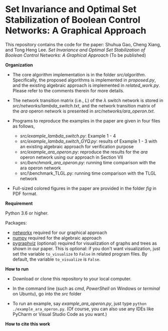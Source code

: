 # Set Invariance and Optimal Set Stabilization of Boolean Control Networks: A Graphical Approach
This repository contains the code for the paper: Shuhua Gao, Cheng Xiang, and Tong Heng Lee. *Set Invariance and Optimal Set Stabilization of Boolean Control Networks: A Graphical Approach* (To be published)

**Organization**

+ The core algorithm implementation is in the folder *src/algorithm*.  Specifically, the proposed algorithms is implemented in *proposed.py*, and the existing algebraic approach is implemented in *related_work.py*. Please refer to the comments therein for more details.
+ The network transition matrix (i.e., *L*) of the $\lambda$ switch network is stored in *src/networks/lambda_switch.txt*, and the network transition matrix of the *ara* operon network is presented in  *src/networks/ara_operon.txt*.
+ Programs to reproduce the examples in the paper are given in four files as follows,
  + *src/example_lambda_switch.py*:  Example 1 - 4
  + *src/example_lambda_switch_GYQ.py*: results of Example 1 - 3 with an existing algebraic approach for verification purpose
  + *src/example_ara_operon.py*: reproduce the results for the *ara* operon network using our approach in Section VII
  + *src/benchmark_ara_operon.py*: running time comparison with the ara operon network
  + src/\benchmark_TLGL.py:  running time comparison with the TLGL network
  
+ Full-sized colored figures in the paper are provided in the folder *fig* in PDF format.

**Requirement**

Python 3.6 or higher.

Packages:

+ [networkx]( https://pypi.org/project/networkx/ ) required for our graphical approach
+ [numpy]( https://pypi.org/project/numpy/ ) required for the algebraic approach
+ [pygraphviz](https://pypi.org/project/pygraphviz/ ) (optional) required for visualization of graphs and trees as shown in our paper. This is optional: if you don't want visualization, just set the variable `to_visualize` to `False` in related program files. By default, the variable `to_visualize` is `False`.

**How to run**

+ Download or clone this repository to your local computer.

+ In the command line  (such as *cmd*, *PowerShell* on Windows or *terminal* on Ubuntu), go into the *src* folder

+ To run an example, say *example_ara_operon.py*, just type `python ./example_ara_operon.py`. (Of course, you can also use any IDEs like PyCharm or Visual Studio Code as you want.)

**How to cite this work**

